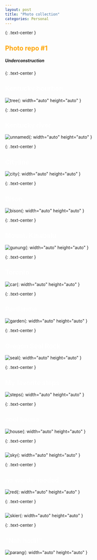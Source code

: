 ```yaml
---
layout: post
title: "Photo collection"
categories: Personal
---
```


{: .text-center }
## <span style="color: orange; font-weight: bold;">Photo repo #1</span>

##### Underconstruction

{: .text-center } 
## <span style="color: white; ;">Kentucky bourbon</span>
![tree](/assets/tree.jpg){: width="auto" height="auto" }

{: .text-center } 
## <span style="color: white; ;">Kentucky river</span>
![unnamed](/assets/unnamed.jpg){: width="auto" height="auto" }

{: .text-center } 
## <span style="color: white; ;">Cityline</span>
![city](/assets/IMG_2482.jpeg){: width="auto" height="auto" }

{: .text-center } 
## <span style="color: white; ;">Bison</span>
![bison](/assets/IMG_2609.jpeg){: width="auto" height="auto" }

{: .text-center } 
## <span style="color: white; ;">Mount. Kinabalu</span>
![gunung](/assets/IMG_5449.jpeg){: width="auto" height="auto" }

{: .text-center } 
## <span style="color: white; ;">Toronto</span>
![car](/assets/IMG_2464.jpeg){: width="auto" height="auto" }

{: .text-center } 
## <span style="color: white; ;">Portlandia</span>
![garden](/assets/IMG_3533.jpeg){: width="auto" height="auto" }

{: .text-center } 
## <span style="color: white; ;">Oregon Seal Rock</span>
![seal](/assets/IMG_3618.jpeg){: width="auto" height="auto" }

{: .text-center } 
## <span style="color: white; ;">My favorite steps</span>
![steps](/assets/IMG_5205.jpeg){: width="auto" height="auto" }

{: .text-center } 
## <span style="color: white; ;">cool house</span>
![house](/assets/IMG_5637.jpeg){: width="auto" height="auto" }

{: .text-center } 
## <span style="color: white; ;"></span>
![sky](/assets/IMG_5729.jpeg){: width="auto" height="auto" }

{: .text-center } 
## <span style="color: white; ;">no words needed</span>
![red](/assets/IMG_5988.jpeg){: width="auto" height="auto" }

{: .text-center } 
## <span style="color: white; ;"></span>
![skier](/assets/IMG_6024.jpeg){: width="auto" height="auto" }

{: .text-center } 
## <span style="color: white; ;"> "Nah hodi!"</span>
![parang](/assets/IMG_6096.jpeg){: width="auto" height="auto" }

